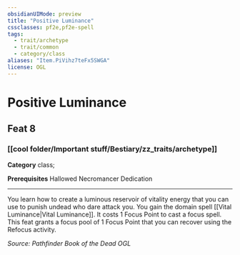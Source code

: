 ```yaml
---
obsidianUIMode: preview
title: "Positive Luminance"
cssclasses: pf2e,pf2e-spell
tags:
  - trait/archetype
  - trait/common
  - category/class
aliases: "Item.PiVihz7teFx5SWGA"
license: OGL
---
```

# Positive Luminance
## Feat 8
### [[cool folder/Important stuff/Bestiary/zz_traits/archetype]]

**Category** class; 



**Prerequisites** Hallowed Necromancer Dedication
* * *
You learn how to create a luminous reservoir of vitality energy that you can use to punish undead who dare attack you. You gain the domain spell [[Vital Luminance|Vital Luminance]]. It costs 1 Focus Point to cast a focus spell. This feat grants a focus pool of 1 Focus Point that you can recover using the Refocus activity.

*Source: Pathfinder Book of the Dead*
*OGL*